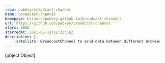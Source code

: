 ```yaml
---
repo: pubkey/broadcast-channel
name: broadcast-channel
homepage: https://pubkey.github.io/broadcast-channel/
url: https://github.com/pubkey/broadcast-channel
stars: 1886
starredAt: 2021-07-11T02:33:16Z
description: |-
    :satellite: BroadcastChannel to send data between different browser-tabs or nodejs-processes :satellite: + LeaderElection over the channels  https://pubkey.github.io/broadcast-channel/
---
```


[object Object]

